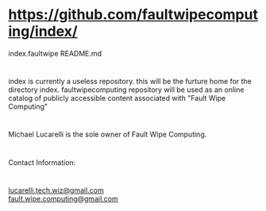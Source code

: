 # https://github.com/faultwipecomputing/index/
index.faultwipe
README.md
#
index is currently a useless repository.
this will be the furture home for the directory index.
faultwipecomputing repository will be used as an online catalog of publicly accessible content associated with "Fault Wipe Computing"
#
Michael Lucarelli is the sole owner of Fault Wipe Computing.
#
Contact Information:
#
lucarelli.tech.wiz@gmail.com  
fault.wipe.computing@gmail.com
#
#
##
